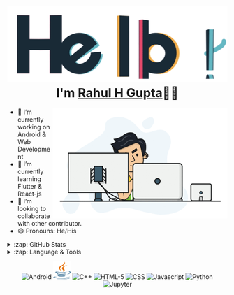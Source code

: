 <h1 align="center"> <img src="https://github.com/rahulhgdev/rahulhgdev/blob/main/hello_1.gif" alt="hello-gif"> <br >I'm <a href="https://twitter.com/rahulhgdev/">Rahul H Gupta</a>👨‍💻</h1>



<img align="right" alt="GIF" src="https://github.com/rahulhgdev/rahulhgdev/blob/main/rhl2.gif" width="400px" />

- 🔭 I’m currently working on Android & Web Development
- 🌱 I’m currently learning Flutter & React-js
- 👯 I’m looking to collaborate with other contributor.
- 😄 Pronouns: He/His


<details>
  <summary>:zap: GitHub Stats</summary>
  <img align="left" alt="rahulhgdev's GitHub Stats" src="https://github-readme-stats.vercel.app/api?username=rahulhgdev&show_icons=true&hide_border=true&theme=radical" /> </details>
<details>
 <summary>:zap: Language & Tools</summary>
<p><img align="left" src="https://github-readme-stats.vercel.app/api/top-langs?username=rahulhgdev&show_icons=true&locale=en&layout=compact" alt="rahulhgdev" /></p>
</details>
<p align="center">
<img src="https://raw.githubusercontent.com/gilbarbara/logos/master/logos/android-icon.svg" alt="Android" width="40" height="40"/> 
<img src="https://raw.githubusercontent.com/gilbarbara/logos/master/logos/java.svg" alt="Java" width="40" height="40"/> 
<img src="https://raw.githubusercontent.com/gilbarbara/logos/master/logos/c-plusplus.svg" alt="C++" width="40" height="40"/> 
<img src="https://raw.githubusercontent.com/gilbarbara/logos/master/logos/html-5.svg" alt="HTML-5" width="40" height="40"/>
<img src="https://raw.githubusercontent.com/gilbarbara/logos/master/logos/css-3.svg" alt="CSS" width="40" height="40"/> 
<img src="https://raw.githubusercontent.com/gilbarbara/logos/master/logos/javascript.svg" alt="Javascript" width="40" height="40"/> 
<img src="https://github.com/gilbarbara/logos/blob/master/logos/python.svg" alt="Python" width="40" height="40"/> 
<img src="https://github.com/gilbarbara/logos/blob/master/logos/jupyter.svg" alt="Jupyter" width="40" height="40"/>
</p>

